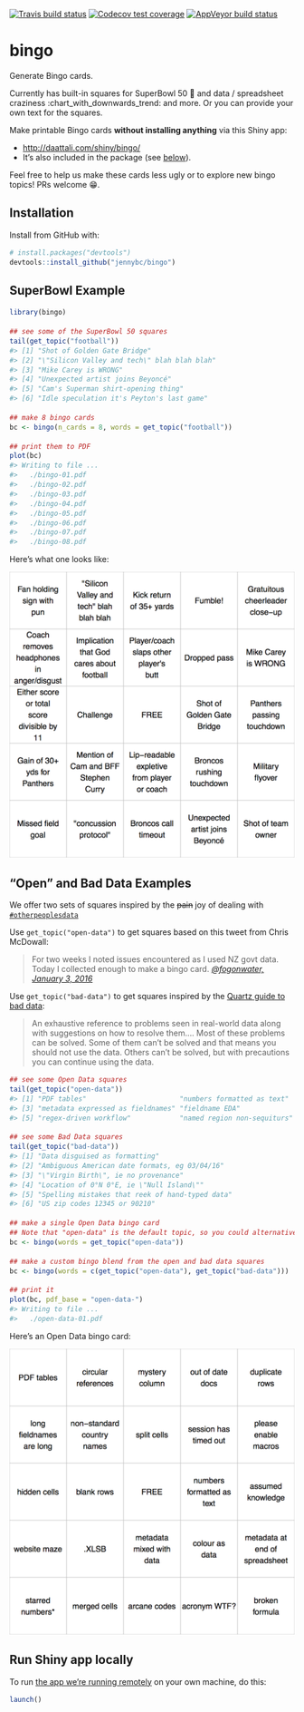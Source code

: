 
<!-- README.md is generated from README.Rmd. Please edit that file -->

<!-- badges: start -->

[![Travis build
status](https://travis-ci.org/jennybc/bingo.svg?branch=master)](https://travis-ci.org/jennybc/bingo)
[![Codecov test
coverage](https://codecov.io/gh/jennybc/bingo/branch/master/graph/badge.svg)](https://codecov.io/gh/jennybc/bingo?branch=master)
[![AppVeyor build
status](https://ci.appveyor.com/api/projects/status/github/jennybc/bingo?branch=master&svg=true)](https://ci.appveyor.com/project/jennybc/bingo)
<!-- badges: end -->

# bingo

Generate Bingo cards.

Currently has built-in squares for SuperBowl 50 :football: and data /
spreadsheet craziness :chart\_with\_downwards\_trend: and more. Or you
can provide your own text for the squares.

Make printable Bingo cards **without installing anything** via this
Shiny app:

  - <http://daattali.com/shiny/bingo/>
  - It’s also included in the package (see
    [below](#run-shiny-app-locally)).

Feel free to help us make these cards less ugly or to explore new bingo
topics\! PRs welcome :grin:.

## Installation

Install from GitHub with:

``` r
# install.packages("devtools")
devtools::install_github("jennybc/bingo")
```

## SuperBowl Example

``` r
library(bingo)

## see some of the SuperBowl 50 squares
tail(get_topic("football"))
#> [1] "Shot of Golden Gate Bridge"                
#> [2] "\"Silicon Valley and tech\" blah blah blah"
#> [3] "Mike Carey is WRONG"                       
#> [4] "Unexpected artist joins Beyoncé"           
#> [5] "Cam's Superman shirt-opening thing"        
#> [6] "Idle speculation it's Peyton's last game"

## make 8 bingo cards
bc <- bingo(n_cards = 8, words = get_topic("football"))

## print them to PDF
plot(bc)
#> Writing to file ...
#>   ./bingo-01.pdf
#>   ./bingo-02.pdf
#>   ./bingo-03.pdf
#>   ./bingo-04.pdf
#>   ./bingo-05.pdf
#>   ./bingo-06.pdf
#>   ./bingo-07.pdf
#>   ./bingo-08.pdf
```

Here’s what one looks like:

![](img/bingo-01-superbowl-50-2016.png)

## “Open” and Bad Data Examples

We offer two sets of squares inspired by the ~~pain~~ joy of dealing
with
[`#otherpeoplesdata`](https://twitter.com/search?q=%23otherpeoplesdata&src=tyah)

Use `get_topic("open-data")` to get squares based on this tweet from
Chris McDowall:

> For two weeks I noted issues encountered as I used NZ govt data. Today
> I collected enough to make a bingo card. *[@fogonwater,
> January 3, 2016](https://twitter.com/fogonwater/status/683785398112260097)*

Use `get_topic("bad-data")` to get squares inspired by the [Quartz guide
to bad data](https://github.com/Quartz/bad-data-guide):

> An exhaustive reference to problems seen in real-world data along with
> suggestions on how to resolve them…. Most of these problems can be
> solved. Some of them can’t be solved and that means you should not use
> the data. Others can’t be solved, but with precautions you can
> continue using the data.

``` r
## see some Open Data squares
tail(get_topic("open-data"))
#> [1] "PDF tables"                       "numbers formatted as text"       
#> [3] "metadata expressed as fieldnames" "fieldname EDA"                   
#> [5] "regex-driven workflow"            "named region non-sequiturs"

## see some Bad Data squares
tail(get_topic("bad-data"))
#> [1] "Data disguised as formatting"                  
#> [2] "Ambiguous American date formats, eg 03/04/16"  
#> [3] "\"Virgin Birth\", ie no provenance"            
#> [4] "Location of 0°N 0°E, ie \"Null Island\""       
#> [5] "Spelling mistakes that reek of hand-typed data"
#> [6] "US zip codes 12345 or 90210"

## make a single Open Data bingo card
## Note that "open-data" is the default topic, so you could alternatively use: bc <- bingo().
bc <- bingo(words = get_topic("open-data"))

## make a custom bingo blend from the open and bad data squares
bc <- bingo(words = c(get_topic("open-data"), get_topic("bad-data")))

## print it
plot(bc, pdf_base = "open-data-")
#> Writing to file ...
#>   ./open-data-01.pdf
```

Here’s an Open Data bingo card:

![](img/bingo-01-open-data.png)

## Run Shiny app locally

To run [the app we’re running
remotely](http://daattali.com/shiny/bingo/) on your own machine, do
this:

``` r
launch()
```
